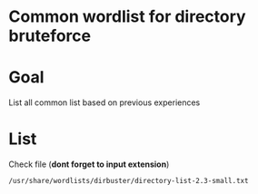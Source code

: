 # Common wordlist for directory bruteforce

# Goal

List all common list based on previous experiences

# List


Check file (**dont forget to input extension**)
```
/usr/share/wordlists/dirbuster/directory-list-2.3-small.txt
```